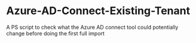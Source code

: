 # Azure-AD-Connect-Existing-Tenant
A PS script to check what the Azure AD connect tool could potentially change before doing the first full import